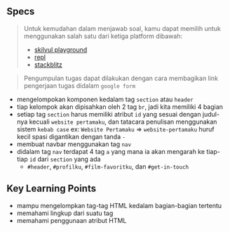 ## Specs
> Untuk kemudahan dalam menjawab soal, kamu dapat memilih untuk menggunakan salah satu dari ketiga platform dibawah:
> - [skilvul playground](https://skilvul.com/paths/coding-di-skilvul-playground)
> - [repl](https://replit.com/)
> - [stackblitz](https://stackblitz.com/)

> Pengumpulan tugas dapat dilakukan dengan cara membagikan link pengerjaan tugas didalam `google form`

- mengelompokan komponen kedalam tag `section` atau `header`
- tiap kelompok akan dipisahkan oleh 2 tag `br`, jadi kita memiliki 4 bagian
- setiap tag `section` harus memiliki atribut `id` yang sesuai dengan judul-nya kecuali `website pertamaku`, dan tatacara penulisan menggunakan sistem `kebab case` ex: `Website Pertamaku` ⇒ `website-pertamaku` huruf kecil spasi digantikan dengan tanda `-`
- membuat navbar menggunakan tag `nav`
- didalam tag `nav` terdapat 4 tag `a` yang mana ia akan mengarah ke tiap-tiap `id` dari `section` yang ada
    - `#header`, `#profilku`, `#film-favoritku`, dan `#get-in-touch`

## Key Learning Points
- mampu mengelompkan tag-tag HTML kedalam bagian-bagian tertentu
- memahami lingkup dari suatu tag
- memahami penggunaan atribut HTML
